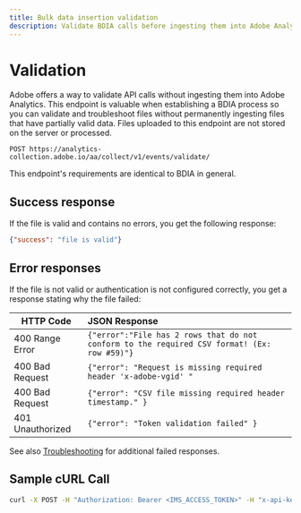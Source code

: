 ```yaml
---
title: Bulk data insertion validation
description: Validate BDIA calls before ingesting them into Adobe Analytics.
---
```


# Validation

Adobe offers a way to validate API calls without ingesting them into Adobe Analytics. This endpoint is valuable when establishing a BDIA process so you can validate and troubleshoot files without permanently ingesting files that have partially valid data. Files uploaded to this endpoint are not stored on the server or processed.

`POST https://analytics-collection.adobe.io/aa/collect/v1/events/validate/`

This endpoint's requirements are identical to BDIA in general.

## Success response

If the file is valid and contains no errors, you get the following response:

```json
{"success": "file is valid"} 
```

## Error responses

If the file is not valid or authentication is not configured correctly, you get a response stating why the file failed:

| HTTP Code | JSON Response |
|--|:--|
| 400 Range Error | `{"error":"File has 2 rows that do not conform to the required CSV format! (Ex: row #59)"}` |
| 400 Bad Request | `{"error": "Request is missing required header 'x-adobe-vgid' "` |
| 400 Bad Request | `{"error": "CSV file missing required header timestamp." }` |
| 401 Unauthorized | `{"error": "Token validation failed" }` |

See also [Troubleshooting](troubleshooting.md) for additional failed responses.

## Sample cURL Call

```bash
curl -X POST -H "Authorization: Bearer <IMS_ACCESS_TOKEN>" -H "x-api-key:<CLIENT_ID>" -F file=@/tmp/ingest_file.gz "https://<BDIA_HOST>/aa/collect/v1/events/validate"
```
